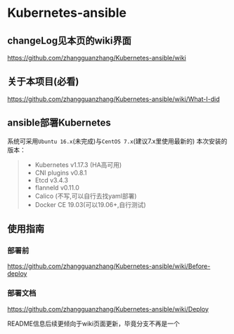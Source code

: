 # Kubernetes-ansible

## changeLog见本页的wiki界面
https://github.com/zhangguanzhang/Kubernetes-ansible/wiki

## 关于本项目(必看)
https://github.com/zhangguanzhang/Kubernetes-ansible/wiki/What-I-did

## ansible部署Kubernetes

系统可采用`Ubuntu 16.x`(未完成)与`CentOS 7.x`(建议7.x里使用最新的)
本次安装的版本：
> * Kubernetes v1.17.3 (HA高可用)
> * CNI plugins v0.8.1
> * Etcd v3.4.3
> * flanneld v0.11.0
> * Calico (不写,可以自行去找yaml部署)
> * Docker CE 19.03(可以19.06+,自行测试)

## 使用指南
### 部署前
https://github.com/zhangguanzhang/Kubernetes-ansible/wiki/Before-deploy

### 部署文档
https://github.com/zhangguanzhang/Kubernetes-ansible/wiki/Deploy

README信息后续更倾向于wiki页面更新，毕竟分支不再是一个

